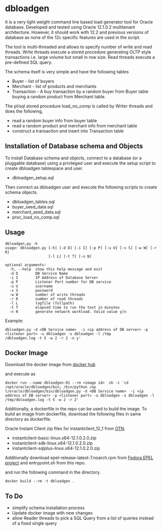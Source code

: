 # dbloadgen

It is a very light weight command line based load generator tool for Oracle database. Developed and tested using Oracle 12.1.0.2 multitenant architecture. However, it should work with 12.2 and previous versions of database as none of the 12c specific features are used in the script.

The tool is multi-threaded and allows to specify number of write and read threads. Write threads execute a stored procedure generating OLTP style transactions i.e. large volume but small in row size. Read threads execute a pre-defined SQL query. 

The schema itself is very simple and have the following tables

-   Buyer - list of buyers
-   Merchant - list of products and merchants
-   Transaction - A buy transaction by a random buyer from Buyer table buying a random product from Merchant table.

The pl/sql stored procedure load_no_comp is called by Writer threads and does the following, 
-   read a random buyer info from buyer table 
-   read a random product and merchant info from merchant table 
-   construct a transaction and  insert into Transaction table 

## Installation of Database schema and Objects

To install Database schema and objects, connect to a database (or a pluggable database) using a privileged user and execute the setup script to create dbloadgen tablespace and user.

-   dbloadgen_setup.sql

Then connect as dbloadgen user and execute the following scripts to create schema objects.

-   dbloadgen_tables.sql
-   buyer_seed_data.sql
-   merchant_seed_data.sql
-   proc_load_no_comp.sql   

## Usage 
```
dbloadgen.py -h
usage: dbloadgen.py [-h] [-d D] [-i I] [-p P] [-u U] [-s S] [-w W] [-r R]
                    [-l L] [-t T] [-n N]

optional arguments:
  -h, --help  show this help message and exit
  -d D        DB Service Name
  -i I        IP Address of Database Server
  -p P        Listener Port number for DB service
  -u U        username
  -s S        password
  -w W        number of write threads
  -r R        number of read threads
  -l L        logfile (fullpath)
  -t T        elapsed time to run the test in minutes
  -n N        generate network workload. Valid value y|n
```

Example:

```
dbloadgen.py -d <DB Service name>  -i <ip address of DB server> -p <listener port> -u dbloadgen -s dbloadgen -l /tmp
/dbloadgen.log -t 5 -w 2 -r 2 -n y'
```

## Docker Image

Download the docker image from [docker hub](https://hub.docker.com/r/bipulc/dbloadgen/)

and execute as 

```
docker run --name dbloadgen-01 --rm <image id>  sh -c 'cd /opt/oracle/dbloadgen/bin; /bin/python /op
t/oracle/dbloadgen/bin/dbloadgen.py -d <DB Service name>  -i <ip address of DB server> -p <listener port> -u dbloadgen -s dbloadgen -l /tmp/dbloadgen.log -t 5 -w 2 -r 2'
```
Additionally, a dockerfile in the repo can be used to build the image. To build an image from dockerfile, download the following files in same directory as dockerfile.

Oracle Instant Client zip files  for instantclient_12_1 from [OTN](http://www.oracle.com/technetwork/index.html).

- instantclient-basic-linux.x64-12.1.0.2.0.zip
- instantclient-sdk-linux.x64-12.1.0.2.0.zip
- instantclient-sqlplus-linux.x64-12.1.0.2.0.zip

Additionally download epel-release-latest-7.noarch.rpm from [Fedora EPEL project](https://dl.fedoraproject.org/pub/epel/)
and entrypoint.sh from this repo.

and run the following command in the directory. 

```
docker build --rm -t dbloadgen .
```

## To Do

- simplify schema installation process
- Update docker image with new changes
- allow Reader threads to pick a SQL Query from a list of queries instead of a fixed single query
